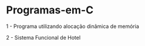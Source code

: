 # Programas-em-C

1 - Programa utilizando alocação dinâmica de memória

2 - Sistema Funcional de Hotel
